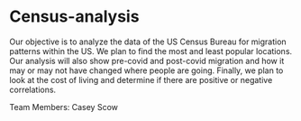 # Census-analysis
Our objective is to analyze the data of the US Census Bureau for migration patterns within the US. 
We plan to find the most and least popular locations. Our analysis will also show pre-covid and
post-covid migration and how it may or may not have changed where people are going. Finally, we plan
to look at the cost of living and determine if there are positive or negative correlations.

Team Members:
Casey Scow 